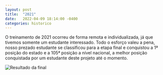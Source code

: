 ```yaml
---
layout: post
title:  "2021"
date:   2022-04-09 18:14:00 -0400
categories: historico
---
```


O treinamento de 2021 ocorreu de forma remota e individualizada, já que tivemos somente um estudante interessado. Todo o esforço
valeu a pena, nosso prezado estudante se classificou para a etapa final e conquistou a 1ª posição do estado e a 105ª posição a nível nacional,
a melhor posição conquistada por um estudante deste projeto até o momento.

![Resultado da final][resultado]

[resultado]: {{site.baseurl}}/assets/img/resultado_2021.jpg "Resultado da final de 2021"
